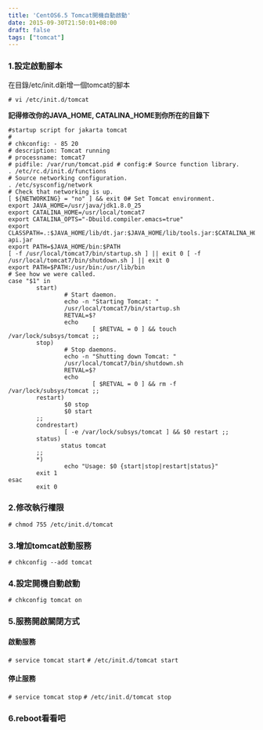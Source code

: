 ```yaml
---
title: 'CentOS6.5 Tomcat開機自動啟動'
date: 2015-09-30T21:50:01+08:00
draft: false
tags: ["tomcat"]
---
```


### 1.設定啟動腳本

在目錄/etc/init.d新增一個tomcat的腳本

`# vi /etc/init.d/tomcat`

**記得修改你的JAVA_HOME, CATALINA_HOME到你所在的目錄下**

```
#startup script for jakarta tomcat
#
# chkconfig: - 85 20
# description: Tomcat running
# processname: tomcat7
# pidfile: /var/run/tomcat.pid # config:# Source function library.
. /etc/rc.d/init.d/functions
# Source networking configuration.
. /etc/sysconfig/network
# Check that networking is up.
[ ${NETWORKING} = "no" ] && exit 0# Set Tomcat environment.
export JAVA_HOME=/usr/java/jdk1.8.0_25
export CATALINA_HOME=/usr/local/tomcat7
export CATALINA_OPTS="-Dbuild.compiler.emacs=true"
export CLASSPATH=.:$JAVA_HOME/lib/dt.jar:$JAVA_HOME/lib/tools.jar:$CATALINA_HOME/lib/servlet-api.jar
export PATH=$JAVA_HOME/bin:$PATH
[ -f /usr/local/tomcat7/bin/startup.sh ] || exit 0 [ -f /usr/local/tomcat7/bin/shutdown.sh ] || exit 0
export PATH=$PATH:/usr/bin:/usr/lib/bin
# See how we were called.
case "$1" in
        start)
                # Start daemon.
                echo -n "Starting Tomcat: "
                /usr/local/tomcat7/bin/startup.sh
                RETVAL=$?
                echo
                        [ $RETVAL = 0 ] && touch /var/lock/subsys/tomcat ;;
        stop)
                # Stop daemons.
                echo -n "Shutting down Tomcat: "
                /usr/local/tomcat7/bin/shutdown.sh
                RETVAL=$?
                echo
                        [ $RETVAL = 0 ] && rm -f /var/lock/subsys/tomcat ;;
        restart)
                $0 stop
                $0 start
        ;;
        condrestart)
                [ -e /var/lock/subsys/tomcat ] && $0 restart ;;
        status)
               status tomcat
        ;;
        *)
                echo "Usage: $0 {start|stop|restart|status}"
        exit 1
esac
        exit 0
```

### 2.修改執行權限
`# chmod 755 /etc/init.d/tomcat`

### 3.增加tomcat啟動服務
`# chkconfig --add tomcat`

### 4.設定開機自動啟動
`# chkconfig tomcat on`

### 5.服務開啟關閉方式
#### 啟動服務
`# service tomcat start`
`# /etc/init.d/tomcat start`
#### 停止服務
`# service tomcat stop`
`# /etc/init.d/tomcat stop`

### 6.reboot看看吧
